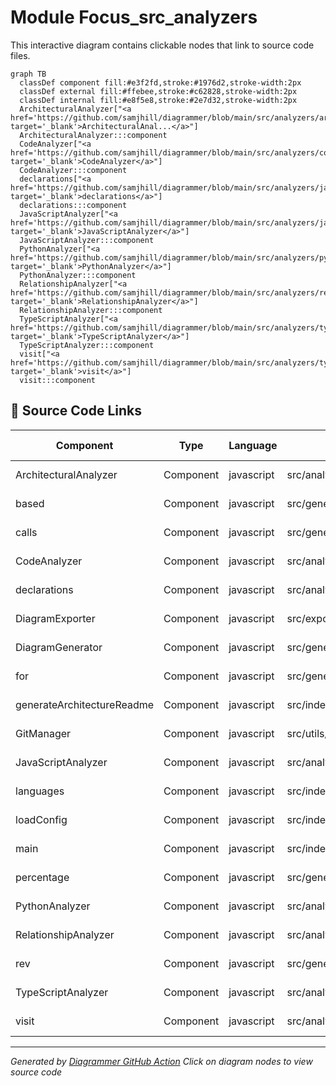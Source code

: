 # Module Focus_src_analyzers

This interactive diagram contains clickable nodes that link to source code files.

```mermaid
graph TB
  classDef component fill:#e3f2fd,stroke:#1976d2,stroke-width:2px
  classDef external fill:#ffebee,stroke:#c62828,stroke-width:2px
  classDef internal fill:#e8f5e8,stroke:#2e7d32,stroke-width:2px
  ArchitecturalAnalyzer["<a href='https://github.com/samjhill/diagrammer/blob/main/src/analyzers/architecturalAnalyzer.js' target='_blank'>ArchitecturalAnal...</a>"]
  ArchitecturalAnalyzer:::component
  CodeAnalyzer["<a href='https://github.com/samjhill/diagrammer/blob/main/src/analyzers/codeAnalyzer.js' target='_blank'>CodeAnalyzer</a>"]
  CodeAnalyzer:::component
  declarations["<a href='https://github.com/samjhill/diagrammer/blob/main/src/analyzers/javascriptAnalyzer.js' target='_blank'>declarations</a>"]
  declarations:::component
  JavaScriptAnalyzer["<a href='https://github.com/samjhill/diagrammer/blob/main/src/analyzers/javascriptAnalyzer.js' target='_blank'>JavaScriptAnalyzer</a>"]
  JavaScriptAnalyzer:::component
  PythonAnalyzer["<a href='https://github.com/samjhill/diagrammer/blob/main/src/analyzers/pythonAnalyzer.js' target='_blank'>PythonAnalyzer</a>"]
  PythonAnalyzer:::component
  RelationshipAnalyzer["<a href='https://github.com/samjhill/diagrammer/blob/main/src/analyzers/relationshipAnalyzer.js' target='_blank'>RelationshipAnalyzer</a>"]
  RelationshipAnalyzer:::component
  TypeScriptAnalyzer["<a href='https://github.com/samjhill/diagrammer/blob/main/src/analyzers/typescriptAnalyzer.js' target='_blank'>TypeScriptAnalyzer</a>"]
  TypeScriptAnalyzer:::component
  visit["<a href='https://github.com/samjhill/diagrammer/blob/main/src/analyzers/typescriptAnalyzer.js' target='_blank'>visit</a>"]
  visit:::component

```

## 📁 Source Code Links

| Component | Type | Language | File Path | Source Link |
|-----------|------|----------|-----------|-------------|
| ArchitecturalAnalyzer | Component | javascript | src/analyzers/architecturalAnalyzer.js | [View Source](https://github.com/samjhill/diagrammer/blob/main/src/analyzers/architecturalAnalyzer.js) |
| based | Component | javascript | src/generators/diagramGenerator.js | [View Source](https://github.com/samjhill/diagrammer/blob/main/src/generators/diagramGenerator.js) |
| calls | Component | javascript | src/generators/diagramGenerator.js | [View Source](https://github.com/samjhill/diagrammer/blob/main/src/generators/diagramGenerator.js) |
| CodeAnalyzer | Component | javascript | src/analyzers/codeAnalyzer.js | [View Source](https://github.com/samjhill/diagrammer/blob/main/src/analyzers/codeAnalyzer.js) |
| declarations | Component | javascript | src/analyzers/javascriptAnalyzer.js | [View Source](https://github.com/samjhill/diagrammer/blob/main/src/analyzers/javascriptAnalyzer.js) |
| DiagramExporter | Component | javascript | src/exporters/diagramExporter.js | [View Source](https://github.com/samjhill/diagrammer/blob/main/src/exporters/diagramExporter.js) |
| DiagramGenerator | Component | javascript | src/generators/diagramGenerator.js | [View Source](https://github.com/samjhill/diagrammer/blob/main/src/generators/diagramGenerator.js) |
| for | Component | javascript | src/generators/diagramGenerator.js | [View Source](https://github.com/samjhill/diagrammer/blob/main/src/generators/diagramGenerator.js) |
| generateArchitectureReadme | Component | javascript | src/index.js | [View Source](https://github.com/samjhill/diagrammer/blob/main/src/index.js) |
| GitManager | Component | javascript | src/utils/gitManager.js | [View Source](https://github.com/samjhill/diagrammer/blob/main/src/utils/gitManager.js) |
| JavaScriptAnalyzer | Component | javascript | src/analyzers/javascriptAnalyzer.js | [View Source](https://github.com/samjhill/diagrammer/blob/main/src/analyzers/javascriptAnalyzer.js) |
| languages | Component | javascript | src/index.js | [View Source](https://github.com/samjhill/diagrammer/blob/main/src/index.js) |
| loadConfig | Component | javascript | src/index.js | [View Source](https://github.com/samjhill/diagrammer/blob/main/src/index.js) |
| main | Component | javascript | src/index.js | [View Source](https://github.com/samjhill/diagrammer/blob/main/src/index.js) |
| percentage | Component | javascript | src/generators/diagramGenerator.js | [View Source](https://github.com/samjhill/diagrammer/blob/main/src/generators/diagramGenerator.js) |
| PythonAnalyzer | Component | javascript | src/analyzers/pythonAnalyzer.js | [View Source](https://github.com/samjhill/diagrammer/blob/main/src/analyzers/pythonAnalyzer.js) |
| RelationshipAnalyzer | Component | javascript | src/analyzers/relationshipAnalyzer.js | [View Source](https://github.com/samjhill/diagrammer/blob/main/src/analyzers/relationshipAnalyzer.js) |
| rev | Component | javascript | src/generators/diagramGenerator.js | [View Source](https://github.com/samjhill/diagrammer/blob/main/src/generators/diagramGenerator.js) |
| TypeScriptAnalyzer | Component | javascript | src/analyzers/typescriptAnalyzer.js | [View Source](https://github.com/samjhill/diagrammer/blob/main/src/analyzers/typescriptAnalyzer.js) |
| visit | Component | javascript | src/analyzers/typescriptAnalyzer.js | [View Source](https://github.com/samjhill/diagrammer/blob/main/src/analyzers/typescriptAnalyzer.js) |


---
*Generated by [Diagrammer GitHub Action](https://github.com/samjhill/diagrammer)*
*Click on diagram nodes to view source code*